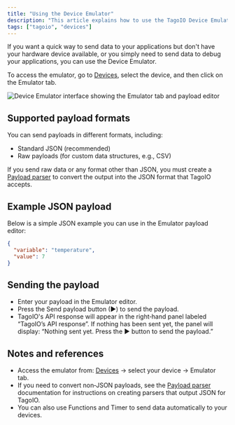 ```yaml
---
title: "Using the Device Emulator"
description: "This article explains how to use the TagoIO Device Emulator to send test payloads to your applications, the supported payload formats, and how to convert non-JSON data using a Payload parser."
tags: ["tagoio", "devices"]
---
```

If you want a quick way to send data to your applications but don't have your hardware device available, or you simply need to send data to debug your applications, you can use the Device Emulator.

To access the emulator, go to [Devices](../devices/devices), select the device, and then click on the Emulator tab.

![Device Emulator interface showing the Emulator tab and payload editor](/docs_imagem/tagoio/using-the-device-emulator-2.png)

## Supported payload formats

You can send payloads in different formats, including:

- Standard JSON (recommended)
- Raw payloads (for custom data structures, e.g., CSV)

If you send raw data or any format other than JSON, you must create a [Payload parser](../payload-parser/payload-parser) to convert the output into the JSON format that TagoIO accepts.

## Example JSON payload

Below is a simple JSON example you can use in the Emulator payload editor:

```json
{
  "variable": "temperature",
  "value": 7
}
```

## Sending the payload

- Enter your payload in the Emulator editor.
- Press the Send payload button (▶) to send the payload.
- TagoIO's API response will appear in the right‑hand panel labeled “TagoIO’s API response”. If nothing has been sent yet, the panel will display: “Nothing sent yet. Press the ▶ button to send the payload.”

## Notes and references

- Access the emulator from: [Devices](../devices/devices) → select your device → Emulator tab.
- If you need to convert non‑JSON payloads, see the [Payload parser](../payload-parser/payload-parser) documentation for instructions on creating parsers that output JSON for TagoIO.
- You can also use Functions and Timer to send data automatically to your devices.